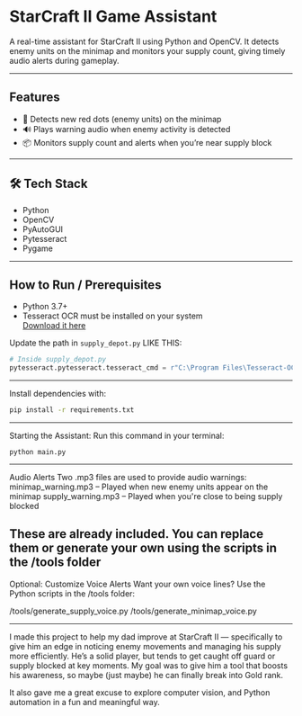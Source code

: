 # StarCraft II Game Assistant

A real-time assistant for StarCraft II using Python and OpenCV. It detects enemy units on the minimap and monitors your supply count, giving timely audio alerts during gameplay.

---

## Features

- 📍 Detects new red dots (enemy units) on the minimap
- 🔊 Plays warning audio when enemy activity is detected
- 📦 Monitors supply count and alerts when you’re near supply block

---------------------------------------------------------------------------------------------------------------------------------------------------

## 🛠 Tech Stack

- Python
- OpenCV
- PyAutoGUI
- Pytesseract
- Pygame

------------------------------------------------------------------------------------------------------------------------------------------------
## How to Run / Prerequisites

- Python 3.7+
- Tesseract OCR must be installed on your system  
  [Download it here](https://github.com/tesseract-ocr/tesseract)

Update the path in `supply_depot.py` LIKE THIS:
```python
# Inside supply_depot.py
pytesseract.pytesseract.tesseract_cmd = r"C:\Program Files\Tesseract-OCR\tesseract.exe"
```
------------------------------------------------------------------------------------------------------------------------------------------------
Install dependencies with:

```bash
pip install -r requirements.txt
```
------------------------------------------------------------------------------------------------------------------------------------------------
Starting the Assistant:
Run this command in your terminal:
```
python main.py
```
------------------------------------------------------------------------------------------------------------------------------------------------
Audio Alerts
Two .mp3 files are used to provide audio warnings:
minimap_warning.mp3 – Played when new enemy units appear on the minimap
supply_warning.mp3 – Played when you're close to being supply blocked

These are already included. You can replace them or generate your own using the scripts in the /tools folder
------------------------------------------------------------------------------------------------------------------------------------------------
Optional: Customize Voice Alerts
Want your own voice lines? Use the Python scripts in the /tools folder:

/tools/generate_supply_voice.py
/tools/generate_minimap_voice.py

------------------------------------------------------------------------------------------------------------------------------------------------------------------------------------------------------------------------------------------------
I made this project to help my dad improve at StarCraft II — specifically to give him an edge in noticing enemy movements and managing his supply more efficiently.
He’s a solid player, but tends to get caught off guard or supply blocked at key moments. My goal was to give him a tool that boosts his awareness, so maybe (just maybe) he can finally break into Gold rank.

It also gave me a great excuse to explore computer vision, and Python automation in a fun and meaningful way.
